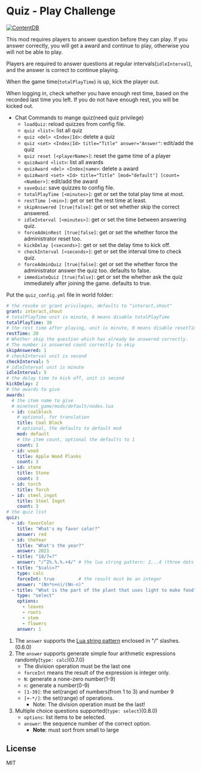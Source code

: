 # Quiz - Play Challenge

[![ContentDB](https://content.minetest.net/packages/snowyu/quiz/shields/title/)](https://content.minetest.net/packages/snowyu/quiz/)

This mod requires players to answer question before they can play. If you answer correctly, you will get a award and continue to play, otherwise you will not be able to play.

Players are required to answer questions at regular intervals(`idleInterval`), and the answer is correct to continue playing.

When the game time(`totalPlayTime`) is up, kick the player out.

When logging in, check whether you have enough rest time, based on the recorded last time you left. If you do not have enough rest, you will be kicked out.

* Chat Commands to mange quiz(need quiz privilege)
  * `loadQuiz`: reload quizzes from config file.
  * `quiz <list>`: list all quiz
  * `quiz <del> <Index|Id>`: delete a quiz
  * `quiz <set> <Index|Id> title="Title" answer="Answer"`: edit/add the quiz
  * `quiz reset [<playerName>]`: reset the game time of a player
  * `quizAward <list>`: list all awards
  * `quizAward <del> <Index|name>`: delete a award
  * `quizAward <set> <Id> title="Title" [mod="default"] [count=<Number>]`: edit/add the award
  * `saveQuiz`: save quizzes to config file.
  * `totalPlayTime [<minutes>]`: get or set the total play time at most.
  * `restTime [<min>]`: get or set the rest time at least.
  * `skipAnswered [true|false]`: get or set whether skip the correct answered.
  * `idleInterval [<minutes>]`: get or set the time between answering quiz.
  * `forceAdminRest [true|false]`: get or set the whether force the administrator reset too.
  * `kickDelay [<seconds>]`: get or set the delay time to kick off.
  * `checkInterval [<seconds>]`: get or set the interval time to check quiz.
  * `forceAdminQuiz [true|false]`: get or set the whether force the administrator answer the quiz too. defaults to false.
  * `immediateQuiz [true|false]`: get or set the whether ask the quiz immediately after joining the game. defaults to true.

Put the `quiz_config.yml` file in world folder:

```yaml
# the revoke or grant privileges, defaults to "interact,shout"
grant: interact,shout
# totalPlayTime unit is minute, 0 means disable totalPlayTime
totalPlayTime: 30
# the rest time after playing, unit is minute, 0 means disable resetTime
restTime: 20
# Whether skip the question which has already be answered correctly.
# The number is answered count correctly to skip
skipAnswered: 1
# checkInterval unit is second
checkInterval: 5
# idleInterval unit is minute
idleInterval: 5
# the delay time to kick off, unit is second
kickDelay: 2
# the awards to give
awards:
  # the item name to give
  # minetest_game/mods/default/nodes.lua
  - id: coalblock
    # optional, for translation
    title: Coal Block
    # optional, the defaults to default mod
    mod: default
    # the item count, optional the defaults to 1
    count: 1
  - id: wood
    title: Apple Wood Planks
    count: 3
  - id: stone
    title: Stone
    count: 3
  - id: torch
    title: Torch
  - id: steel_ingot
    title: Steel Ingot
    count: 3
# the quiz list
quiz:
  - id: favorColor
    title: "What's my favor color?"
    answer: red
  - id: theYear
    title: "What's the year?"
    answer: 2021
  - title: "18/7=?"
    answer: "/^2%.%.%.+4/" # the lua string pattern: 2...4 (three dots and more)
  - title: "$calc=?"
    type: calc
    forceInt: true         # the result must be an integer
    answer: "(Nn*n+n)/(Nn-n)"
  - title: "What is the part of the plant that uses light to make food?"
    type: "select"
    options:
      - leaves
      - roots
      - stem
      - flowers
    answer: 1
```

1. The `answer` supports the [Lua string pattern](https://www.lua.org/pil/20.2.html) enclosed in "/" slashes.(0.6.0)
2. The `answer` supports generate simple four arithmetic expressions randomly(`type: calc`)(0.7.0)
   * The division operation must be the last one
   * `forceInt` means the result of the expression is integer only.
   * `N`: generate a none-zero number(1-9)
   * `n`: generate a number(0-9)
   * `[1-39]`: the set(range) of numbers(from 1 to 3) and number 9
   * `[+-*/]`: the set(range) of operations.
     * Note: The division operation must be the last!
3. Multiple choice questions supported(`type: select`)(0.8.0)
   * `options`: list items to be selected.
   * `answer`: the sequence number of the correct option.
     * **Note**: must sort from small to large

## License

MIT
